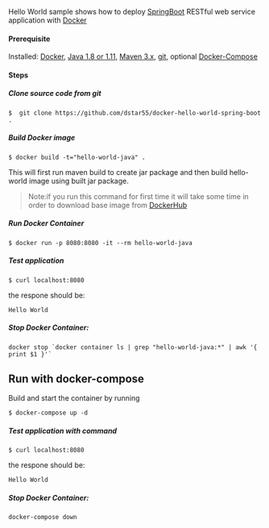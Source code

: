 Hello World sample shows how to deploy [SpringBoot](http://projects.spring.io/spring-boot/) RESTful web service application with [Docker](https://www.docker.com/)

#### Prerequisite

Installed: [Docker](https://www.docker.com/), [Java 1.8 or 1.11](https://www.oracle.com/technetwork/java/javase/overview/index.html), [Maven 3.x](https://maven.apache.org/install.html), [git](https://www.digitalocean.com/community/tutorials/how-to-contribute-to-open-source-getting-started-with-git), optional [Docker-Compose](https://docs.docker.com/compose/install/)

#### Steps

##### Clone source code from git
```
$  git clone https://github.com/dstar55/docker-hello-world-spring-boot .
```

##### Build Docker image
```
$ docker build -t="hello-world-java" .
```
This will first run maven build to create jar package and then build hello-world image using built jar package.

>Note:if you run this command for first time it will take some time in order to download base image from [DockerHub](https://hub.docker.com/)

##### Run Docker Container
```
$ docker run -p 8080:8080 -it --rm hello-world-java
```

##### Test application

```
$ curl localhost:8080
```

the respone should be:
```
Hello World
```

#####  Stop Docker Container:
```
docker stop `docker container ls | grep "hello-world-java:*" | awk '{ print $1 }'`
```

## Run with docker-compose 

Build and start the container by running 

```
$ docker-compose up -d 
```

##### Test application with command

```
$ curl localhost:8080
```

the respone should be:
```
Hello World
```

##### Stop Docker Container:
```
docker-compose down
```
